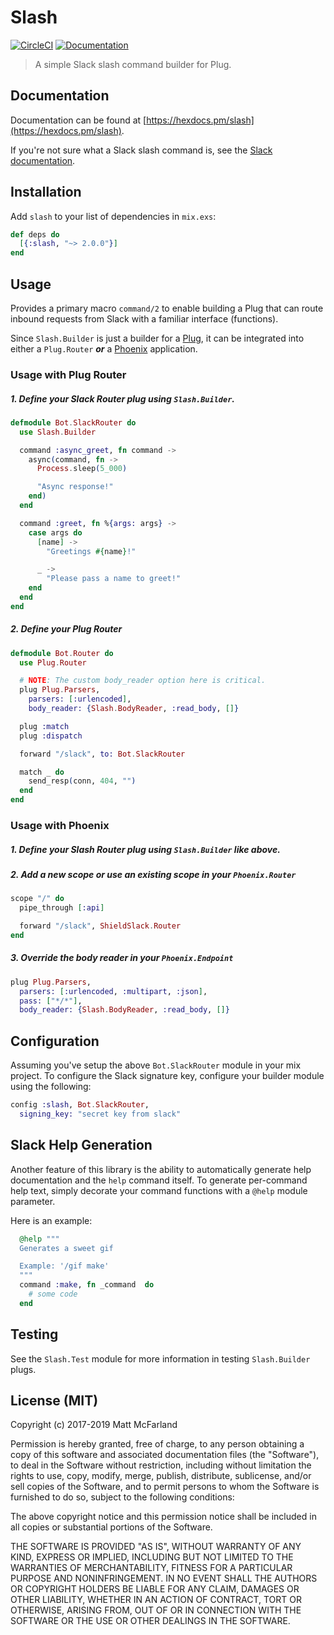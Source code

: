 # Slash

[![CircleCI](https://circleci.com/gh/vanetix/slash.svg?style=svg)](https://circleci.com/gh/vanetix/slash)
[![Documentation](http://inch-ci.org/github/vanetix/slash.svg)](http://inch-ci.org/github/vanetix/slash)

> A simple Slack slash command builder for Plug.

## Documentation

Documentation can be found at [https://hexdocs.pm/slash](https://hexdocs.pm/slash).

If you're not sure what a Slack slash command is, see the [Slack documentation](https://api.slack.com/slash-commands).

## Installation

Add `slash` to your list of dependencies in `mix.exs`:

```elixir
def deps do
  [{:slash, "~> 2.0.0"}]
end
```

## Usage

Provides a primary macro `command/2` to enable building a Plug that can route inbound requests from Slack with a familiar interface (functions).

Since `Slash.Builder` is just a builder for a [Plug](https://hexdocs.pm/plug/readme.html), it can be integrated into either a `Plug.Router` ***or*** a [Phoenix](https://phoenixframework.org/) application.

### Usage with Plug Router

##### 1. Define your Slack Router plug using `Slash.Builder`.

```elixir
defmodule Bot.SlackRouter do
  use Slash.Builder

  command :async_greet, fn command ->
    async(command, fn ->
      Process.sleep(5_000)

      "Async response!"
    end)
  end

  command :greet, fn %{args: args} ->
    case args do
      [name] ->
        "Greetings #{name}!"

      _ ->
        "Please pass a name to greet!"
    end
  end
end
```

##### 2. Define your Plug Router

```elixir
defmodule Bot.Router do
  use Plug.Router

  # NOTE: The custom body_reader option here is critical.
  plug Plug.Parsers,
    parsers: [:urlencoded],
    body_reader: {Slash.BodyReader, :read_body, []}

  plug :match
  plug :dispatch

  forward "/slack", to: Bot.SlackRouter

  match _ do
    send_resp(conn, 404, "")
  end
end

```

### Usage with Phoenix

##### 1. Define your Slash Router plug using `Slash.Builder` like above.

##### 2. Add a new scope *or* use an existing scope in your `Phoenix.Router`

```elixir
scope "/" do
  pipe_through [:api]

  forward "/slack", ShieldSlack.Router
end
```

##### 3. Override the body reader in your `Phoenix.Endpoint`

```elixir
plug Plug.Parsers,
  parsers: [:urlencoded, :multipart, :json],
  pass: ["*/*"],
  body_reader: {Slash.BodyReader, :read_body, []}
```

## Configuration

Assuming you've setup the above `Bot.SlackRouter` module in your mix project. To configure the Slack signature key, configure your builder module using the following:

```elixir
config :slash, Bot.SlackRouter,
  signing_key: "secret key from slack"
```

## Slack Help Generation

Another feature of this library is the ability to automatically generate help documentation and the `help` command itself. To generate per-command help text, simply decorate your command functions with a `@help` module parameter.

Here is an example:

```elixir
  @help """
  Generates a sweet gif

  Example: '/gif make'
  """
  command :make, fn _command  do
    # some code
  end
```

## Testing

See the `Slash.Test` module for more information in testing `Slash.Builder` plugs.

## License (MIT)

Copyright (c) 2017-2019 Matt McFarland

Permission is hereby granted, free of charge, to any person obtaining a copy
of this software and associated documentation files (the "Software"), to deal
in the Software without restriction, including without limitation the rights
to use, copy, modify, merge, publish, distribute, sublicense, and/or sell
copies of the Software, and to permit persons to whom the Software is
furnished to do so, subject to the following conditions:

The above copyright notice and this permission notice shall be included in all
copies or substantial portions of the Software.

THE SOFTWARE IS PROVIDED "AS IS", WITHOUT WARRANTY OF ANY KIND, EXPRESS OR
IMPLIED, INCLUDING BUT NOT LIMITED TO THE WARRANTIES OF MERCHANTABILITY,
FITNESS FOR A PARTICULAR PURPOSE AND NONINFRINGEMENT. IN NO EVENT SHALL THE
AUTHORS OR COPYRIGHT HOLDERS BE LIABLE FOR ANY CLAIM, DAMAGES OR OTHER
LIABILITY, WHETHER IN AN ACTION OF CONTRACT, TORT OR OTHERWISE, ARISING FROM,
OUT OF OR IN CONNECTION WITH THE SOFTWARE OR THE USE OR OTHER DEALINGS IN THE
SOFTWARE.

